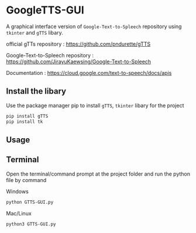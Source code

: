# GoogleTTS-GUI

A graphical interface version of `Google-Text-to-Spleech` repository using `tkinter` and `gTTS` libary.

official gTTs repository : https://github.com/pndurette/gTTS

Google-Text-to-Spleech repository : https://github.com/JirayuKaewsing/Google-Text-to-Spleech

Documentation : https://cloud.google.com/text-to-speech/docs/apis

## Install the libary

Use the package manager pip to install `gTTS`, `tkinter` libary for the project

```bash
pip install gTTS
pip install tk
```

## Usage

## Terminal
Open the terminal/command prompt at the project folder and run the python file by command

Windows
```bash
python GTTS-GUI.py
```

Mac/Linux
```bash
python3 GTTS-GUI.py
```
